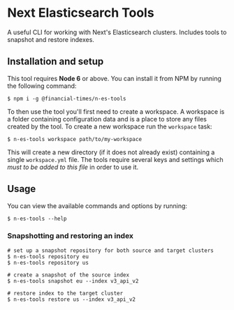 # Next Elasticsearch Tools

A useful CLI for working with Next's Elasticsearch clusters. Includes tools to snapshot and restore indexes.

## Installation and setup

This tool requires **Node 6** or above. You can install it from NPM by running the following command:

```
$ npm i -g @financial-times/n-es-tools
```

To then use the tool you'll first need to create a workspace. A workspace is a folder containing configuration data and is a place to store any files created by the tool. To create a new workspace run the `workspace` task:

```
$ n-es-tools workspace path/to/my-workspace
```

This will create a new directory (if it does not already exist) containing a single `workspace.yml` file. The tools require several keys and settings which _must to be added to this file_ in order to use it.

## Usage

You can view the available commands and options by running:

```
$ n-es-tools --help
```

### Snapshotting and restoring an index

```
# set up a snapshot repository for both source and target clusters
$ n-es-tools repository eu
$ n-es-tools repository us

# create a snapshot of the source index
$ n-es-tools snapshot eu --index v3_api_v2

# restore index to the target cluster
$ n-es-tools restore us --index v3_api_v2
```
